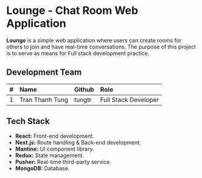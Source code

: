 # Lounge - Chat Room Web Application
**Lounge** is a simple web application where users can create rooms for others to join and have real-time conversations. The purpose of this project is to serve as means for Full stack development practice.

## Development Team
| # | Name               | Github | Role                 |
| - | :----------------- | :----- | :------------------- |
| 1 | Tran Thanh Tung    | tungtr | Full Stack Developer |

## Tech Stack
- **React:** Front-end development.
- **Next.js:** Route handling & Back-end development.
- **Mantine:** UI component library.
- **Redux:** State management.
- **Pusher:** Real-time third-party service.
- **MongoDB:** Database.